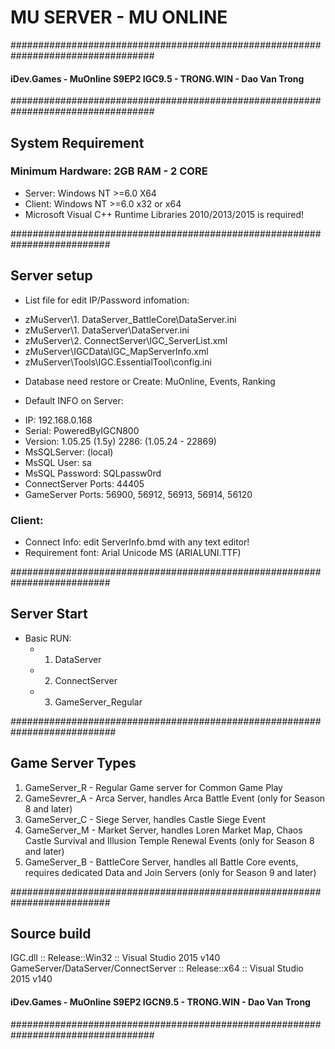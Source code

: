 # MU SERVER - MU ONLINE  
  
##################################################################################
#### iDev.Games - MuOnline S9EP2 IGC9.5 - TRONG.WIN - Dao Van Trong

    
##################################################################################
## System Requirement 

### Minimum Hardware: 2GB RAM - 2 CORE

+ Server: Windows NT >=6.0 X64  
+ Client: Windows NT >=6.0 x32 or x64  
+ Microsoft Visual C++ Runtime Libraries 2010/2013/2015 is required!


##########################################################################  
## Server setup  
+ List file for edit IP/Password infomation:  
 - zMuServer\1. DataServer_BattleCore\DataServer.ini  
 - zMuServer\1. DataServer\DataServer.ini  
 - zMuServer\2. ConnectServer\IGC_ServerList.xml  
 - zMuServer\IGCData\IGC_MapServerInfo.xml  
 - zMuServer\Tools\IGC.EssentialTool\config.ini  
   
+ Database need restore or Create: MuOnline, Events, Ranking  
   
 + Default INFO on Server:  
  - IP: 192.168.0.168  
  - Serial: PoweredByIGCN800  
  - Version: 1.05.25 (1.5y) 2286: (1.05.24 - 22869)  
  - MsSQLServer: (local)  
  - MsSQL User: sa  
  - MsSQL Password: SQLpassw0rd  
  - ConnectServer Ports: 44405  
  - GameServer Ports: 56900, 56912, 56913, 56914, 56120  
   
### Client: 
+ Connect Info: edit ServerInfo.bmd with any text editor!  
+ Requirement font: Arial Unicode MS (ARIALUNI.TTF)

	 
##########################################################################  
## Server Start
+ Basic RUN:  
  - 1. DataServer
  - 2. ConnectServer
  - 3. GameServer_Regular



  
###########################################################################
## Game Server Types  
  
1) GameServer_R - Regular Game server for Common Game Play  
2) GameSevrer_A - Arca Server, handles Arca Battle Event (only for Season 8 and later)  
3) GameServer_C - Siege Server, handles Castle Siege Event  
4) GameServer_M - Market Server, handles Loren Market Map, Chaos Castle Survival and Illusion Temple Renewal Events (only for Season 8 and later)  
5) GameServer_B - BattleCore Server, handles all Battle Core events, requires dedicated Data and Join Servers (only for Season 9 and later)  
  
   

##########################################################################  
## Source build   
IGC.dll :: Release::Win32 :: Visual Studio 2015 v140  
GameServer/DataServer/ConnectServer :: Release::x64 :: Visual Studio 2015 v140  
  
 
#### iDev.Games - MuOnline S9EP2 IGCN9.5 - TRONG.WIN - Dao Van Trong  
##################################################################################  
